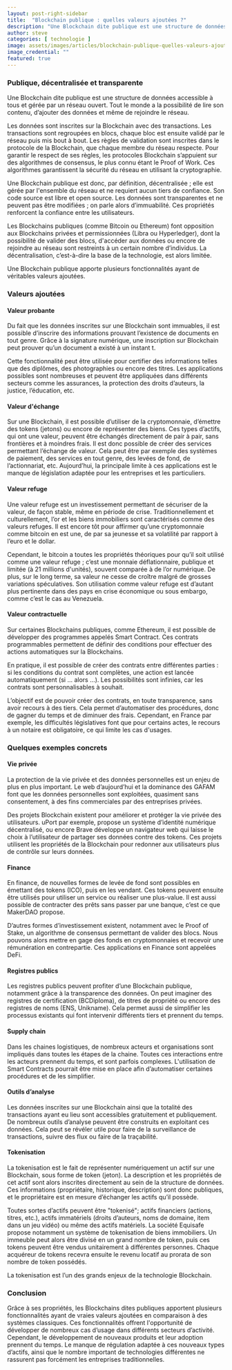 ```yaml
---
layout: post-right-sidebar
title:  "Blockchain publique : quelles valeurs ajoutées ?"
description: "Une Blockchain dite publique est une structure de données accessible à tous et gérée par un réseau ouvert. Tout le monde a la possibilité de lire son contenu, d’ajouter des données et même de rejoindre le réseau."
author: steve
categories: [ technologie ]
image: assets/images/articles/blockchain-publique-quelles-valeurs-ajoutees/1.jpg
image_credential: ""
featured: true
---
```


### Publique, décentralisée et transparente

Une Blockchain dite publique est une structure de données accessible à tous et gérée par un réseau ouvert. Tout le monde a la possibilité de lire son contenu, d’ajouter des données et même de rejoindre le réseau.

Les données sont inscrites sur la Blockchain avec des transactions. Les transactions sont regroupées en blocs, chaque bloc est ensuite validé par le réseau puis mis bout à bout. Les règles de validation sont inscrites dans le protocole de la Blockchain, que chaque membre du réseau respecte. Pour garantir le respect de ses règles, les protocoles Blockchain s’appuient sur des algorithmes de consensus, le plus connu étant le Proof of Work. Ces algorithmes garantissent la sécurité du réseau en utilisant la cryptographie.

Une Blockchain publique est donc, par définition, décentralisée ; elle est gérée par l'ensemble du réseau et ne requiert aucun tiers de confiance. Son code source est libre et open source. Les données sont transparentes et ne peuvent pas être modifiées ; on parle alors d’immuabilité. Ces propriétés renforcent la confiance entre les utilisateurs.

Les Blockchains publiques (comme Bitcoin ou Ethereum) font opposition aux Blockchains privées et permissionnées (Libra ou Hyperledger), dont la possibilité de valider des blocs, d'accéder aux données ou encore de rejoindre au réseau sont restreints à un certain nombre d’individus. La décentralisation, c’est-à-dire la base de la technologie, est alors limitée.

Une Blockchain publique apporte plusieurs fonctionnalités ayant de véritables valeurs ajoutées. 

### Valeurs ajoutées

#### Valeur probante

Du fait que les données inscrites sur une Blockchain sont immuables, il est possible d’inscrire des informations prouvant l’existence de documents en tout genre. Grâce à la signature numérique, une inscription sur Blockchain peut prouver qu’un document a existé à un instant t.

Cette fonctionnalité peut être utilisée pour certifier des informations telles que des diplômes, des photographies ou encore des titres. Les applications possibles sont nombreuses et peuvent être appliquées dans différents secteurs comme les assurances, la protection des droits d’auteurs, la justice, l’éducation, etc.  

#### Valeur d'échange

Sur une Blockchain, il est possible d’utiliser de la cryptomonnaie, d’émettre des tokens (jetons) ou encore de représenter des biens. Ces types d’actifs, qui ont une valeur, peuvent être échangés directement de pair à pair, sans frontières et à moindres frais. Il est donc possible de créer des services permettant l’échange de valeur. Cela peut être par exemple des systèmes de paiement, des services en tout genre, des levées de fond, de l’actionnariat, etc. Aujourd’hui, la principale limite à ces applications est le manque de législation adaptée pour les entreprises et les particuliers.

#### Valeur refuge

Une valeur refuge est un investissement permettant de sécuriser de la valeur, de façon stable, même en période de crise. Traditionnellement et culturellement, l’or et les biens immobiliers sont caractérisés comme des valeurs refuges. Il est encore tôt pour affirmer qu’une cryptomonnaie comme bitcoin en est une, de par sa jeunesse et sa volatilité par rapport à l’euro et le dollar.

Cependant, le bitcoin a toutes les propriétés théoriques pour qu’il soit utilisé comme une valeur refuge ; c’est une monnaie déflationnaire, publique et limitée (à 21 millions d'unités), souvent comparée à de l’or numérique. De plus, sur le long terme, sa valeur ne cesse de croître malgré de grosses variations spéculatives. Son utilisation comme valeur refuge est d’autant plus pertinente dans des pays en crise économique ou sous embargo, comme c’est le cas au Venezuela.

#### Valeur contractuelle

Sur certaines Blockchains publiques, comme Ethereum, il est possible de développer des programmes appelés Smart Contract. Ces contrats programmables permettent de définir des conditions pour effectuer des actions automatiques sur la Blockchains.

En pratique, il est possible de créer des contrats entre différentes parties : si les conditions du contrat sont complètes, une action est lancée automatiquement  (si ... alors ...). Les possibilités sont infinies, car les contrats sont personnalisables à souhait.

L’objectif est de pouvoir créer des contrats, en toute transparence, sans avoir recours à des tiers. Cela permet d’automatiser des procédures, donc de gagner du temps et de diminuer des frais. Cependant, en France par exemple, les difficultés législatives font que pour certains actes, le recours à un notaire est obligatoire, ce qui limite les cas d'usages. 

### Quelques exemples concrets

#### Vie privée

La protection de la vie privée et des données personnelles est un enjeu de plus en plus important. Le web d’aujourd’hui et la dominance des GAFAM font que les données personnelles sont exploitées, quasiment sans consentement, à des fins commerciales par des entreprises privées.

Des projets Blockchain existent pour améliorer et protéger la vie privée des utilisateurs. uPort par exemple, propose un système d’identité numérique décentralisé, ou encore Brave développe un navigateur web qui laisse le choix à l’utilisateur de partager ses données contre des tokens. Ces projets utilisent les propriétés de la Blockchain pour redonner aux utilisateurs plus de contrôle sur leurs données. 

#### Finance

En finance, de nouvelles formes de levée de fond sont possibles en émettant des tokens (ICO), puis en les vendant. Ces tokens peuvent ensuite être utilisés pour utiliser un service ou réaliser une plus-value. Il est aussi possible de contracter des prêts sans passer par une banque, c’est ce que MakerDAO propose. 

D’autres formes d’investissement existent, notamment avec le Proof of Stake, un algorithme de consensus permettant de valider des blocs. Nous pouvons alors mettre en gage des fonds en cryptomonnaies et recevoir une rémunération en contrepartie. Ces applications en Finance sont appelées DeFi. 

#### Registres publics

Les registres publics peuvent profiter d’une Blockchain publique, notamment grâce à la transparence des données. On peut imaginer des registres de certification (BCDiploma), de titres de propriété ou encore des registres de noms (ENS, Unikname). Cela permet aussi de simplifier les processus existants qui font intervenir différents tiers et prennent du temps.

#### Supply chain

Dans les chaines logistiques, de nombreux acteurs et organisations sont impliqués dans toutes les étapes de la chaine. Toutes ces interactions entre les acteurs prennent du temps, et sont parfois complexes. L'utilisation de Smart Contracts pourrait être mise en place afin d’automatiser certaines procédures et de les simplifier.

#### Outils d’analyse

Les données inscrites sur une Blockchain ainsi que la totalité des transactions ayant eu lieu sont accessibles gratuitement et publiquement. De nombreux outils d’analyse peuvent être construits en exploitant ces données. Cela peut se révéler utile pour faire de la surveillance de transactions, suivre des flux ou faire de la traçabilité.

#### Tokenisation

La tokenisation est le fait de représenter numériquement un actif sur une Blockchain, sous forme de token (jeton). La description et les propriétés de cet actif sont alors inscrites directement au sein de la structure de données. Ces informations  (propriétaire, historique, description) sont donc publiques, et le propriétaire est en mesure d’échanger les actifs qu’il possède. 

Toutes sortes d’actifs peuvent être "tokenisé"; actifs financiers (actions, titres, etc.), actifs immatériels (droits d’auteurs, noms de domaine, item dans un jeu vidéo) ou même des actifs matériels. La société Equisafe propose notamment un système de tokenisation de biens immobiliers. Un immeuble peut alors être divisé en un grand nombre de token, puis ces tokens peuvent être vendus unitairement à différentes personnes. Chaque acquéreur de tokens recevra ensuite le revenu locatif au prorata de son nombre de token possédés. 

La tokenisation est l’un des grands enjeux de la technologie Blockchain.

### Conclusion

Grâce à ses propriétés, les Blockchains dites publiques apportent plusieurs fonctionnalités ayant de vraies valeurs ajoutées en comparaison à des systèmes classiques. Ces fonctionnalités offrent l'opportunité de développer de nombreux cas d’usage dans différents secteurs d’activité. Cependant, le développement de nouveaux produits et leur adoption prennent du temps. Le manque de régulation adaptée à ces nouveaux types d’actifs, ainsi que le nombre important de technologies différentes ne rassurent pas forcément les entreprises traditionnelles. 
